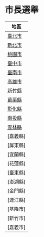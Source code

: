# 市長選舉

|地區
|-
|[臺北市]
|[新北市]
|[桃園市]
|[臺中市]
|[臺南市]
|[高雄市]
|[新竹縣]
|[苗栗縣]
|[彰化縣]
|[南投縣]
|[雲林縣]
|[嘉義縣]
|[屏東縣]
|[宜蘭縣]
|[花蓮縣]
|[臺東縣]
|[澎湖縣]
|[金門縣]
|[連江縣]
|[基隆市]
|[新竹市]
|[嘉義市]

[新竹縣]:https://www.cec.gov.tw/pc/zh_TW/TC/sm10004000000000000.html
[苗栗縣]:https://www.cec.gov.tw/pc/zh_TW/TC/sm10005000000000000.html
[彰化縣]:https://www.cec.gov.tw/pc/zh_TW/TC/sm10007000000000000.html
[南投縣]:https://www.cec.gov.tw/pc/zh_TW/TC/sm10008000000000000.html
[雲林縣]:https://www.cec.gov.tw/pc/zh_TW/TC/sm10009000000000000.html
[臺北市]:https://www.cec.gov.tw/pc/zh_TW/TC/sm63000000000000000.html
[高雄市]:https://www.cec.gov.tw/pc/zh_TW/TC/sm64000000000000000.html
[新北市]:https://www.cec.gov.tw/pc/zh_TW/TC/sm65000000000000000.html
[臺中市]:https://www.cec.gov.tw/pc/zh_TW/TC/sm66000000000000000.html
[臺南市]:https://www.cec.gov.tw/pc/zh_TW/TC/sm67000000000000000.html
[桃園市]:https://www.cec.gov.tw/pc/zh_TW/TC/sm68000000000000000.html

